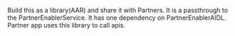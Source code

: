 Build this as a library(AAR) and share it with Partners.
It is a passthrough to the PartnerEnablerService.
It has one dependency on PartnerEnablerAIDL.
Partner app uses this library to call apis.
